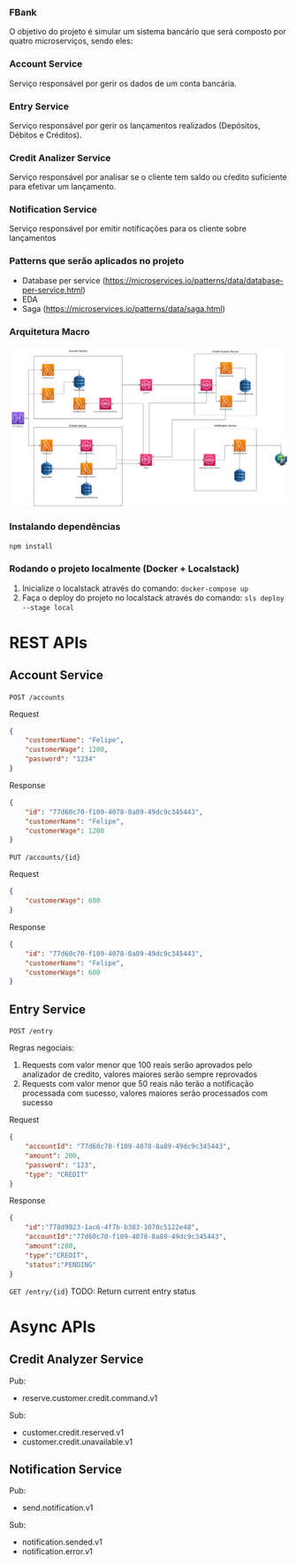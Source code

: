 ### FBank

O objetivo do projeto é simular um sistema bancário que será composto por quatro microserviços, sendo eles: 

### Account Service

Serviço responsável por gerir os dados de um conta bancária.

### Entry Service

Serviço responsável por gerir os lançamentos realizados (Depósitos, Débitos e Créditos).

### Credit Analizer Service

Serviço responsável por analisar se o cliente tem saldo ou cŕedito suficiente para efetivar um lançamento.

### Notification Service

Serviço responsável por emitir notificações para os cliente sobre lançamentos

### Patterns que serão aplicados no projeto

 - Database per service (https://microservices.io/patterns/data/database-per-service.html)
 - EDA
 - Saga (https://microservices.io/patterns/data/saga.html)

### Arquitetura Macro

![Arquitetura Macro](./docs/img/FBank.png)

### Instalando dependências

`npm install`

### Rodando o projeto localmente (Docker + Localstack)

1. Inicialize o localstack através do comando: `docker-compose up`
2. Faça o deploy do projeto no localstack através do comando: `sls deploy --stage local`


# REST APIs

## Account Service

`POST /accounts`

Request
```json
{
    "customerName": "Felipe",
    "customerWage": 1200,
    "password": "1234"
}
```

Response
```json
{
    "id": "77d60c70-f109-4078-8a89-49dc9c345443",
    "customerName": "Felipe",
    "customerWage": 1200
}
```

`PUT /accounts/{id}`

Request
```json
{
    "customerWage": 600
}
```

Response
```json
{
    "id": "77d60c70-f109-4078-8a89-49dc9c345443",
    "customerName": "Felipe",
    "customerWage": 600
}
```

## Entry Service

`POST /entry`

Regras negociais:
1. Requests com valor menor que 100 reais serão aprovados pelo analizador de credito, valores maiores serão sempre reprovados
2. Requests com valor menor que 50 reais não terão a notificação processada com sucesso, valores maiores serão processados com sucesso

Request
```json
{
    "accountId": "77d60c70-f109-4078-8a89-49dc9c345443",
    "amount": 200,
    "password": "123",
    "type": "CREDIT"
}
```

Response
```json
{
    "id":"778d9023-1ac6-4f7b-b383-1070c5122e48",
    "accountId":"77d60c70-f109-4078-8a89-49dc9c345443",
    "amount":200,
    "type":"CREDIT",
    "status":"PENDING"
}
```


`GET /entry/{id}`
TODO: Return current entry status


# Async APIs

## Credit Analyzer Service

Pub:
 - reserve.customer.credit.command.v1

Sub:
 - customer.credit.reserved.v1
 - customer.credit.unavailable.v1


## Notification Service

Pub: 
 - send.notification.v1

Sub:
 - notification.sended.v1
 - notification.error.v1